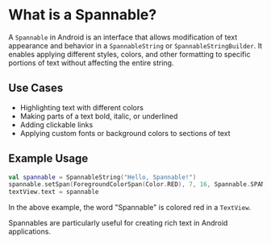 # What is a Spannable?

A `Spannable` in Android is an interface that allows modification of text appearance and behavior in a `SpannableString` or `SpannableStringBuilder`. It enables applying different styles, colors, and other formatting to specific portions of text without affecting the entire string.

## Use Cases
- Highlighting text with different colors
- Making parts of a text bold, italic, or underlined
- Adding clickable links
- Applying custom fonts or background colors to sections of text

## Example Usage
```kotlin
val spannable = SpannableString("Hello, Spannable!")
spannable.setSpan(ForegroundColorSpan(Color.RED), 7, 16, Spannable.SPAN_EXCLUSIVE_EXCLUSIVE)
textView.text = spannable
```
In the above example, the word "Spannable" is colored red in a `TextView`.

Spannables are particularly useful for creating rich text in Android applications.
